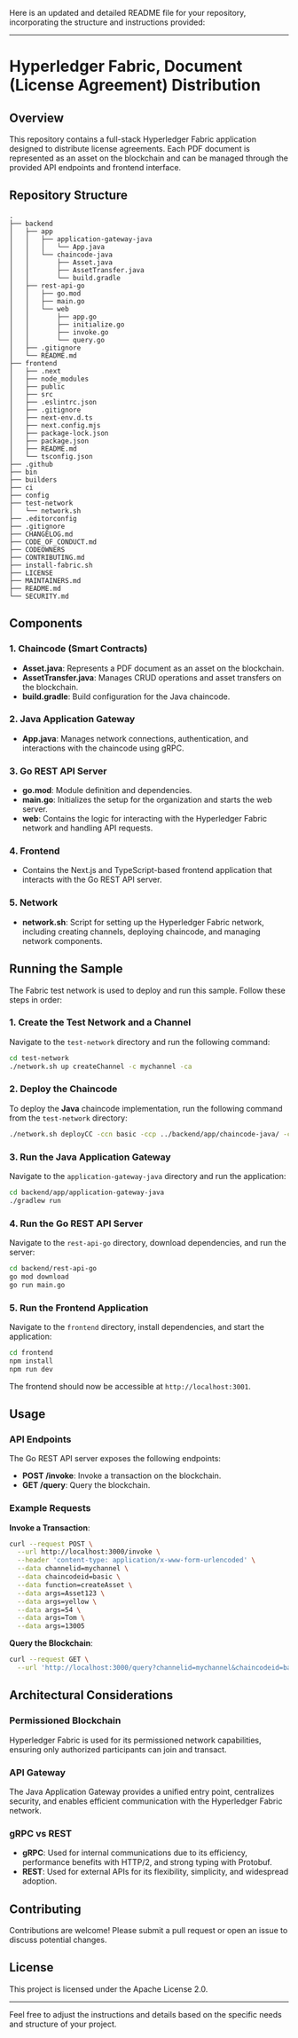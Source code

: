 Here is an updated and detailed README file for your repository, incorporating the structure and instructions provided:

---

# Hyperledger Fabric, Document (License Agreement) Distribution

## Overview

This repository contains a full-stack Hyperledger Fabric application designed to distribute license agreements. Each PDF document is represented as an asset on the blockchain and can be managed through the provided API endpoints and frontend interface.

## Repository Structure

```
.
├── backend
│   ├── app
│   │   ├── application-gateway-java
│   │   │   └── App.java
│   │   └── chaincode-java
│   │       ├── Asset.java
│   │       ├── AssetTransfer.java
│   │       └── build.gradle
│   ├── rest-api-go
│   │   ├── go.mod
│   │   ├── main.go
│   │   └── web
│   │       ├── app.go
│   │       ├── initialize.go
│   │       ├── invoke.go
│   │       └── query.go
│   ├── .gitignore
│   └── README.md
├── frontend
│   ├── .next
│   ├── node_modules
│   ├── public
│   ├── src
│   ├── .eslintrc.json
│   ├── .gitignore
│   ├── next-env.d.ts
│   ├── next.config.mjs
│   ├── package-lock.json
│   ├── package.json
│   ├── README.md
│   └── tsconfig.json
├── .github
├── bin
├── builders
├── ci
├── config
├── test-network
│   └── network.sh
├── .editorconfig
├── .gitignore
├── CHANGELOG.md
├── CODE_OF_CONDUCT.md
├── CODEOWNERS
├── CONTRIBUTING.md
├── install-fabric.sh
├── LICENSE
├── MAINTAINERS.md
├── README.md
└── SECURITY.md
```

## Components

### 1. Chaincode (Smart Contracts)

- **Asset.java**: Represents a PDF document as an asset on the blockchain.
- **AssetTransfer.java**: Manages CRUD operations and asset transfers on the blockchain.
- **build.gradle**: Build configuration for the Java chaincode.

### 2. Java Application Gateway

- **App.java**: Manages network connections, authentication, and interactions with the chaincode using gRPC.

### 3. Go REST API Server

- **go.mod**: Module definition and dependencies.
- **main.go**: Initializes the setup for the organization and starts the web server.
- **web**: Contains the logic for interacting with the Hyperledger Fabric network and handling API requests.

### 4. Frontend

- Contains the Next.js and TypeScript-based frontend application that interacts with the Go REST API server.

### 5. Network

- **network.sh**: Script for setting up the Hyperledger Fabric network, including creating channels, deploying chaincode, and managing network components.

## Running the Sample

The Fabric test network is used to deploy and run this sample. Follow these steps in order:

### 1. Create the Test Network and a Channel

Navigate to the `test-network` directory and run the following command:

```bash
cd test-network
./network.sh up createChannel -c mychannel -ca
```

### 2. Deploy the Chaincode

To deploy the **Java** chaincode implementation, run the following command from the `test-network` directory:

```bash
./network.sh deployCC -ccn basic -ccp ../backend/app/chaincode-java/ -ccl java
```

### 3. Run the Java Application Gateway

Navigate to the `application-gateway-java` directory and run the application:

```bash
cd backend/app/application-gateway-java
./gradlew run
```

### 4. Run the Go REST API Server

Navigate to the `rest-api-go` directory, download dependencies, and run the server:

```bash
cd backend/rest-api-go
go mod download
go run main.go
```

### 5. Run the Frontend Application

Navigate to the `frontend` directory, install dependencies, and start the application:

```bash
cd frontend
npm install
npm run dev
```

The frontend should now be accessible at `http://localhost:3001`.

## Usage

### API Endpoints

The Go REST API server exposes the following endpoints:

- **POST /invoke**: Invoke a transaction on the blockchain.
- **GET /query**: Query the blockchain.

### Example Requests

**Invoke a Transaction**:

```bash
curl --request POST \
  --url http://localhost:3000/invoke \
  --header 'content-type: application/x-www-form-urlencoded' \
  --data channelid=mychannel \
  --data chaincodeid=basic \
  --data function=createAsset \
  --data args=Asset123 \
  --data args=yellow \
  --data args=54 \
  --data args=Tom \
  --data args=13005
```

**Query the Blockchain**:

```bash
curl --request GET \
  --url 'http://localhost:3000/query?channelid=mychannel&chaincodeid=basic&function=ReadAsset&args=Asset123'
```

## Architectural Considerations

### Permissioned Blockchain

Hyperledger Fabric is used for its permissioned network capabilities, ensuring only authorized participants can join and transact.

### API Gateway

The Java Application Gateway provides a unified entry point, centralizes security, and enables efficient communication with the Hyperledger Fabric network.

### gRPC vs REST

- **gRPC**: Used for internal communications due to its efficiency, performance benefits with HTTP/2, and strong typing with Protobuf.
- **REST**: Used for external APIs for its flexibility, simplicity, and widespread adoption.

## Contributing

Contributions are welcome! Please submit a pull request or open an issue to discuss potential changes.

## License

This project is licensed under the Apache License 2.0.

---

Feel free to adjust the instructions and details based on the specific needs and structure of your project.
